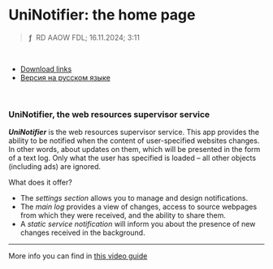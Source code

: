 # UniNotifier: the home page
> **ƒ** &nbsp;RD AAOW FDL; 16.11.2024; 3:11

&nbsp;



- [Download links](https://adslbarxatov.github.io/DPArray#uninotifier)
- [Версия на русском языке](https://adslbarxatov.github.io/UniNotifier/ru)

&nbsp;



### UniNotifier, the web resources supervisor service

***UniNotifier*** is the web resources supervisor service.
This app provides the ability to be notified when the content of user-specified websites changes.
In other words, about updates on them, which will be presented in the form of a text log. Only what the user
has specified is loaded – all other objects (including ads) are ignored.

What does it offer?
- The *settings section* allows you to manage and design notifications.
- The *main log* provides a view of changes, access to source webpages from which they were received, and the ability to share them.
- A *static service notification* will inform you about the presence of new changes received in the background.

---

More info you can find in [this video guide](https://youtu.be/0XUqZhOa37Q)
